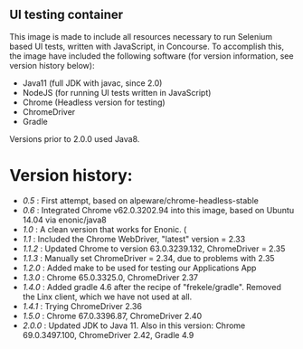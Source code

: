 ## UI testing container

This image is made to include all resources necessary to run Selenium based UI tests, written with JavaScript, in Concourse.  To accomplish this, the image have included the following software (for version information, see version history below):
 * Java11 (full JDK with javac, since 2.0)
 * NodeJS (for running UI tests written in JavaScript)
 * Chrome (Headless version for testing)
 * ChromeDriver
 * Gradle

Versions prior to 2.0.0 used Java8.

# Version history:
 * *0.5* : First attempt, based on alpeware/chrome-headless-stable
 * *0.6* : Integrated Chrome v62.0.3202.94 into this image, based on Ubuntu 14.04 via enonic/java8
 * *1.0* : A clean version that works for Enonic. (
 * *1.1* : Included the Chrome WebDriver, "latest" version = 2.33
 * *1.1.2* : Updated Chrome to version 63.0.3239.132, ChromeDriver = 2.35
 * *1.1.3* : Manually set ChromeDriver = 2.34, due to problems with 2.35
 * *1.2.0* : Added make to be used for testing our Applications App
 * *1.3.0* : Chrome 65.0.3325.0, ChromeDriver 2.37
 * *1.4.0* : Added gradle 4.6 after the recipe of "frekele/gradle".  Removed the Linx client, which we have not used at all.
 * *1.4.1* : Trying ChromeDriver 2.36
 * *1.5.0* : Chrome 67.0.3396.87, ChromeDriver 2.40
 * *2.0.0* : Updated JDK to Java 11. Also in this version: Chrome 69.0.3497.100, ChromeDriver 2.42, Gradle 4.9

